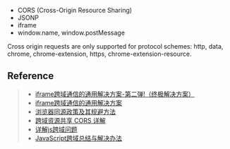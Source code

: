 - CORS (Cross-Origin Resource Sharing)
- JSONP
- iframe
- window.name, window.postMessage

Cross origin requests are only supported for protocol schemes:
http, data, chrome, chrome-extension, https, chrome-extension-resource.

## Reference
> - [iframe跨域通信的通用解决方案-第二弹!（终极解决方案）](http://www.alloyteam.com/2013/11/the-second-version-universal-solution-iframe-cross-domain-communication/)
> - [iframe跨域通信的通用解决方案](http://www.alloyteam.com/2012/08/lightweight-solution-for-an-iframe-cross-domain-communication/)
> - [浏览器同源政策及其规避方法](http://www.ruanyifeng.com/blog/2016/04/same-origin-policy.html)
> - [跨域资源共享 CORS 详解](http://www.ruanyifeng.com/blog/2016/04/cors.html)
> - [详解js跨域问题](https://segmentfault.com/a/1190000000718840)
> - [JavaScript跨域总结与解决办法](http://www.cnblogs.com/rainman/archive/2011/02/20/1959325.html)
